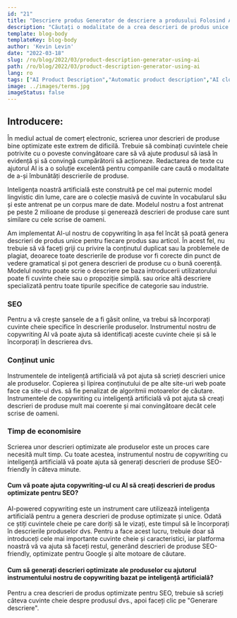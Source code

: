```yaml
---
id: "21"
title: "Descriere produs Generator de descriere a produsului Folosind AI"
description: "Căutați o modalitate de a crea descrieri de produs unice și optimizate? Dacă da, poate doriți să luați în considerare utilizarea copywriting-ului cu ajutorul AI. Acest instrument utilizează AI pentru a genera descrieri de produse care sunt adaptate la cuvintele dvs. cheie specifice."
template: blog-body
templateKey: blog-body
author: 'Kevin Levin'
date: "2022-03-18"
slug: /ro/blog/2022/03/product-description-generator-using-ai
path: /ro/blog/2022/03/product-description-generator-using-ai
lang: ro
tags: ["AI Product Description","Automatic product description","AI clothings Product description"]
image: ../images/terms.jpg
imageStatus: false
---
```

## Introducere:
În mediul actual de comerț electronic, scrierea unor descrieri de produse bine optimizate este extrem de dificilă. Trebuie să combinați cuvintele cheie potrivite cu o poveste convingătoare care să vă ajute produsul să iasă în evidență și să convingă cumpărătorii să acționeze. Redactarea de texte cu ajutorul AI іѕ а o soluție excelentă pentru companiile care caută o modalitate de a-și îmbunătăți descrierile de produse.


Inteligența noastră artificială este construită pe cel mai puternic model lingvistic din lume, care are o colecție masivă de cuvinte în vocabularul său și este antrenat pe un corpus mare de date. Modelul nostru a fost antrenat pe peste 2 milioane de produse și generează descrieri de produse care sunt similare cu cele scrise de oameni.

Am implementat AI-ul nostru de copywriting în așa fel încât să poată genera descrieri de produs unice pentru fiecare produs sau articol. În acest fel, nu trebuie să vă faceți griji cu privire la conținutul duplicat sau la problemele de plagiat, deoarece toate descrierile de produse vor fi corecte din punct de vedere gramatical și pot genera descrieri de produse cu o bună coerență. Modelul nostru poate scrie o descriere pe baza introducerii utilizatorului poate fi cuvinte cheie sau o propoziție simplă. sau orice altă descriere specializată pentru toate tipurile specifice de categorie sau industrie.

### SEO
Pentru a vă crește șansele de a fi găsit online, va trebui să încorporați cuvinte cheie specifice în descrierile produselor. Instrumentul nostru de copywriting AI vă poate ajuta să identificați aceste cuvinte cheie și să le încorporați în descrierea dvs.

### Conținut unic
Instrumentele de inteligență artificială vă pot ajuta să scrieți descrieri unice ale produselor. Copierea și lipirea conținutului de pe alte site-uri web poate face ca site-ul dvs. să fie penalizat de algoritmii motoarelor de căutare. Instrumentele de copywriting cu inteligență artificială vă pot ajuta să creați descrieri de produse mult mai coerente și mai convingătoare decât cele scrise de oameni.

### Timp de economisire
Scrierea unor descrieri optimizate ale produselor este un proces care necesită mult timp. Cu toate acestea, instrumentul nostru de copywriting cu inteligență artificială vă poate ajuta să generați descrieri de produse SEO-friendly în câteva minute.

#### Cum vă poate ajuta copywriting-ul cu AI să creați descrieri de produs optimizate pentru SEO?
AI-powered copywriting este un instrument care utilizează inteligența artificială pentru a genera descrieri de produse optimizate și unice. Odată ce știți cuvintele cheie pe care doriți să le vizați, este timpul să le încorporați în descrierile produselor dvs. Pentru a face acest lucru, trebuie doar să introduceți cele mai importante cuvinte cheie și caracteristici, iar platforma noastră vă va ajuta să faceți restul, generând descrieri de produse SEO-friendly, optimizate pentru Google și alte motoare de căutare.

#### Cum să generați descrieri optimizate ale produselor cu ajutorul instrumentului nostru de copywriting bazat pe inteligență artificială?
Pentru a crea descrieri de produs optimizate pentru SEO, trebuie să scrieți câteva cuvinte cheie despre produsul dvs., apoi faceți clic pe "Generare descriere".



